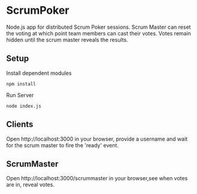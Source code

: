 ScrumPoker
==========

Node.js app for distributed Scrum Poker sessions. Scrum Master can reset the voting at which point team members can cast their votes.
Votes remain hidden until the scrum master reveals the results.

Setup
-----
Install dependent modules

    npm install
  
Run Server

    node index.js

Clients
-------
Open http://localhost:3000 in your browser, provide a username and wait for the scrum master to fire the 'ready' event.


ScrumMaster
-----------
Open http://localhost:3000/scrummaster in your browser,see when votes are in, reveal votes.
